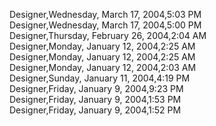 ﻿Designer,Wednesday, March 17, 2004,5:03 PM  Designer,Wednesday, March 17, 2004,5:00 PM  Designer,Thursday, February 26, 2004,2:04 AM  Designer,Monday, January 12, 2004,2:25 AM  Designer,Monday, January 12, 2004,2:25 AM  Designer,Monday, January 12, 2004,2:03 AM  Designer,Sunday, January 11, 2004,4:19 PM  Designer,Friday, January 9, 2004,9:23 PM  Designer,Friday, January 9, 2004,1:53 PM  Designer,Friday, January 9, 2004,1:52 PM
